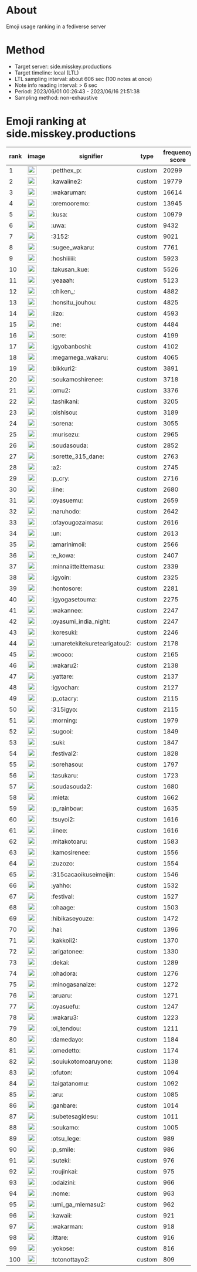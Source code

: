 # About
Emoji usage ranking in a fediverse server

# Method
- Target server: side.misskey.productions
- Target timeline: local (LTL)
- LTL sampling interval: about 606 sec (100 notes at once)
- Note info reading interval: > 6 sec
- Period: 2023/06/01 00:26:43 - 2023/06/16 21:51:38 
- Sampling method: non-exhaustive

# Emoji ranking at side.misskey.productions

|rank|image|signifier|type|frequency score|
|----|----|----|----|----|
|1|<img height="24" src="https://side.misskey.productions/emoji/petthex_p.webp">|:petthex_p:|custom|20299|
|2|<img height="24" src="https://side.misskey.productions/emoji/kawaiine2.webp">|:kawaiine2:|custom|19779|
|3|<img height="24" src="https://side.misskey.productions/emoji/wakaruman.webp">|:wakaruman:|custom|16614|
|4|<img height="24" src="https://side.misskey.productions/emoji/oremooremo.webp">|:oremooremo:|custom|13945|
|5|<img height="24" src="https://side.misskey.productions/emoji/kusa.webp">|:kusa:|custom|10979|
|6|<img height="24" src="https://side.misskey.productions/emoji/uwa.webp">|:uwa:|custom|9432|
|7|<img height="24" src="https://side.misskey.productions/emoji/3152.webp">|:3152:|custom|9021|
|8|<img height="24" src="https://side.misskey.productions/emoji/sugee_wakaru.webp">|:sugee_wakaru:|custom|7761|
|9|<img height="24" src="https://side.misskey.productions/emoji/hoshiiiiii.webp">|:hoshiiiiii:|custom|5923|
|10|<img height="24" src="https://side.misskey.productions/emoji/takusan_kue.webp">|:takusan_kue:|custom|5526|
|11|<img height="24" src="https://side.misskey.productions/emoji/yeaaah.webp">|:yeaaah:|custom|5123|
|12|<img height="24" src="https://side.misskey.productions/emoji/chiken_.webp">|:chiken_:|custom|4882|
|13|<img height="24" src="https://side.misskey.productions/emoji/honsitu_jouhou.webp">|:honsitu_jouhou:|custom|4825|
|14|<img height="24" src="https://side.misskey.productions/emoji/iizo.webp">|:iizo:|custom|4593|
|15|<img height="24" src="https://side.misskey.productions/emoji/ne.webp">|:ne:|custom|4484|
|16|<img height="24" src="https://side.misskey.productions/emoji/sore.webp">|:sore:|custom|4199|
|17|<img height="24" src="https://side.misskey.productions/emoji/igyobanboshi.webp">|:igyobanboshi:|custom|4102|
|18|<img height="24" src="https://side.misskey.productions/emoji/megamega_wakaru.webp">|:megamega_wakaru:|custom|4065|
|19|<img height="24" src="https://side.misskey.productions/emoji/bikkuri2.webp">|:bikkuri2:|custom|3891|
|20|<img height="24" src="https://side.misskey.productions/emoji/soukamoshirenee.webp">|:soukamoshirenee:|custom|3718|
|21|<img height="24" src="https://side.misskey.productions/emoji/omu2.webp">|:omu2:|custom|3376|
|22|<img height="24" src="https://side.misskey.productions/emoji/tashikani.webp">|:tashikani:|custom|3205|
|23|<img height="24" src="https://side.misskey.productions/emoji/oishisou.webp">|:oishisou:|custom|3189|
|24|<img height="24" src="https://side.misskey.productions/emoji/sorena.webp">|:sorena:|custom|3055|
|25|<img height="24" src="https://side.misskey.productions/emoji/murisezu.webp">|:murisezu:|custom|2965|
|26|<img height="24" src="https://side.misskey.productions/emoji/soudasouda.webp">|:soudasouda:|custom|2852|
|27|<img height="24" src="https://side.misskey.productions/emoji/sorette_315_dane.webp">|:sorette_315_dane:|custom|2763|
|28|<img height="24" src="https://side.misskey.productions/emoji/a2.webp">|:a2:|custom|2745|
|29|<img height="24" src="https://side.misskey.productions/emoji/p_cry.webp">|:p_cry:|custom|2716|
|30|<img height="24" src="https://side.misskey.productions/emoji/iine.webp">|:iine:|custom|2680|
|31|<img height="24" src="https://side.misskey.productions/emoji/oyasuemu.webp">|:oyasuemu:|custom|2659|
|32|<img height="24" src="https://side.misskey.productions/emoji/naruhodo.webp">|:naruhodo:|custom|2642|
|33|<img height="24" src="https://side.misskey.productions/emoji/ofayougozaimasu.webp">|:ofayougozaimasu:|custom|2616|
|34|<img height="24" src="https://side.misskey.productions/emoji/un.webp">|:un:|custom|2613|
|35|<img height="24" src="https://side.misskey.productions/emoji/amarinimoii.webp">|:amarinimoii:|custom|2566|
|36|<img height="24" src="https://side.misskey.productions/emoji/e_kowa.webp">|:e_kowa:|custom|2407|
|37|<img height="24" src="https://side.misskey.productions/emoji/minnaiitteittemasu.webp">|:minnaiitteittemasu:|custom|2339|
|38|<img height="24" src="https://side.misskey.productions/emoji/igyoin.webp">|:igyoin:|custom|2325|
|39|<img height="24" src="https://side.misskey.productions/emoji/hontosore.webp">|:hontosore:|custom|2281|
|40|<img height="24" src="https://side.misskey.productions/emoji/igyogasetouma.webp">|:igyogasetouma:|custom|2275|
|41|<img height="24" src="https://side.misskey.productions/emoji/wakannee.webp">|:wakannee:|custom|2247|
|42|<img height="24" src="https://side.misskey.productions/emoji/oyasumi_india_night.webp">|:oyasumi_india_night:|custom|2247|
|43|<img height="24" src="https://side.misskey.productions/emoji/koresuki.webp">|:koresuki:|custom|2246|
|44|<img height="24" src="https://side.misskey.productions/emoji/umaretekitekuretearigatou2.webp">|:umaretekitekuretearigatou2:|custom|2178|
|45|<img height="24" src="https://side.misskey.productions/emoji/woooo.webp">|:woooo:|custom|2165|
|46|<img height="24" src="https://side.misskey.productions/emoji/wakaru2.webp">|:wakaru2:|custom|2138|
|47|<img height="24" src="https://side.misskey.productions/emoji/yattare.webp">|:yattare:|custom|2137|
|48|<img height="24" src="https://side.misskey.productions/emoji/igyochan.webp">|:igyochan:|custom|2127|
|49|<img height="24" src="https://side.misskey.productions/emoji/p_otacry.webp">|:p_otacry:|custom|2115|
|50|<img height="24" src="https://side.misskey.productions/emoji/315igyo.webp">|:315igyo:|custom|2115|
|51|<img height="24" src="https://side.misskey.productions/emoji/morning.webp">|:morning:|custom|1979|
|52|<img height="24" src="https://side.misskey.productions/emoji/sugooi.webp">|:sugooi:|custom|1849|
|53|<img height="24" src="https://side.misskey.productions/emoji/suki.webp">|:suki:|custom|1847|
|54|<img height="24" src="https://side.misskey.productions/emoji/festival2.webp">|:festival2:|custom|1828|
|55|<img height="24" src="https://side.misskey.productions/emoji/sorehasou.webp">|:sorehasou:|custom|1797|
|56|<img height="24" src="https://side.misskey.productions/emoji/tasukaru.webp">|:tasukaru:|custom|1723|
|57|<img height="24" src="https://side.misskey.productions/emoji/soudasouda2.webp">|:soudasouda2:|custom|1680|
|58|<img height="24" src="https://side.misskey.productions/emoji/mieta.webp">|:mieta:|custom|1662|
|59|<img height="24" src="https://side.misskey.productions/emoji/p_rainbow.webp">|:p_rainbow:|custom|1635|
|60|<img height="24" src="https://side.misskey.productions/emoji/tsuyoi2.webp">|:tsuyoi2:|custom|1616|
|61|<img height="24" src="https://side.misskey.productions/emoji/iinee.webp">|:iinee:|custom|1616|
|62|<img height="24" src="https://side.misskey.productions/emoji/mitakotoaru.webp">|:mitakotoaru:|custom|1583|
|63|<img height="24" src="https://side.misskey.productions/emoji/kamosirenee.webp">|:kamosirenee:|custom|1556|
|64|<img height="24" src="https://side.misskey.productions/emoji/zuzozo.webp">|:zuzozo:|custom|1554|
|65|<img height="24" src="https://side.misskey.productions/emoji/315cacaoikuseimeijin.webp">|:315cacaoikuseimeijin:|custom|1546|
|66|<img height="24" src="https://side.misskey.productions/emoji/yahho.webp">|:yahho:|custom|1532|
|67|<img height="24" src="https://side.misskey.productions/emoji/festival.webp">|:festival:|custom|1527|
|68|<img height="24" src="https://side.misskey.productions/emoji/ohaage.webp">|:ohaage:|custom|1503|
|69|<img height="24" src="https://side.misskey.productions/emoji/hibikaseyouze.webp">|:hibikaseyouze:|custom|1472|
|70|<img height="24" src="https://side.misskey.productions/emoji/hai.webp">|:hai:|custom|1396|
|71|<img height="24" src="https://side.misskey.productions/emoji/kakkoii2.webp">|:kakkoii2:|custom|1370|
|72|<img height="24" src="https://side.misskey.productions/emoji/arigatonee.webp">|:arigatonee:|custom|1330|
|73|<img height="24" src="https://side.misskey.productions/emoji/dekai.webp">|:dekai:|custom|1289|
|74|<img height="24" src="https://side.misskey.productions/emoji/ohadora.webp">|:ohadora:|custom|1276|
|75|<img height="24" src="https://side.misskey.productions/emoji/minogasanaize.webp">|:minogasanaize:|custom|1272|
|76|<img height="24" src="https://side.misskey.productions/emoji/aruaru.webp">|:aruaru:|custom|1271|
|77|<img height="24" src="https://side.misskey.productions/emoji/oyasuefu.webp">|:oyasuefu:|custom|1247|
|78|<img height="24" src="https://side.misskey.productions/emoji/wakaru3.webp">|:wakaru3:|custom|1223|
|79|<img height="24" src="https://side.misskey.productions/emoji/oi_tendou.webp">|:oi_tendou:|custom|1211|
|80|<img height="24" src="https://side.misskey.productions/emoji/damedayo.webp">|:damedayo:|custom|1184|
|81|<img height="24" src="https://side.misskey.productions/emoji/omedetto.webp">|:omedetto:|custom|1174|
|82|<img height="24" src="https://side.misskey.productions/emoji/souiukotomoaruyone.webp">|:souiukotomoaruyone:|custom|1138|
|83|<img height="24" src="https://side.misskey.productions/emoji/ofuton.webp">|:ofuton:|custom|1094|
|84|<img height="24" src="https://side.misskey.productions/emoji/taigatanomu.webp">|:taigatanomu:|custom|1092|
|85|<img height="24" src="https://side.misskey.productions/emoji/aru.webp">|:aru:|custom|1085|
|86|<img height="24" src="https://side.misskey.productions/emoji/ganbare.webp">|:ganbare:|custom|1014|
|87|<img height="24" src="https://side.misskey.productions/emoji/subetesagidesu.webp">|:subetesagidesu:|custom|1011|
|88|<img height="24" src="https://side.misskey.productions/emoji/soukamo.webp">|:soukamo:|custom|1005|
|89|<img height="24" src="https://side.misskey.productions/emoji/otsu_lege.webp">|:otsu_lege:|custom|989|
|90|<img height="24" src="https://side.misskey.productions/emoji/p_smile.webp">|:p_smile:|custom|986|
|91|<img height="24" src="https://side.misskey.productions/emoji/suteki.webp">|:suteki:|custom|976|
|92|<img height="24" src="https://side.misskey.productions/emoji/roujinkai.webp">|:roujinkai:|custom|975|
|93|<img height="24" src="https://side.misskey.productions/emoji/odaizini.webp">|:odaizini:|custom|966|
|94|<img height="24" src="https://side.misskey.productions/emoji/nome.webp">|:nome:|custom|963|
|95|<img height="24" src="https://side.misskey.productions/emoji/umi_ga_miemasu2.webp">|:umi_ga_miemasu2:|custom|962|
|96|<img height="24" src="https://side.misskey.productions/emoji/kawaii.webp">|:kawaii:|custom|921|
|97|<img height="24" src="https://side.misskey.productions/emoji/wakarman.webp">|:wakarman:|custom|918|
|98|<img height="24" src="https://side.misskey.productions/emoji/ittare.webp">|:ittare:|custom|916|
|99|<img height="24" src="https://side.misskey.productions/emoji/yokose.webp">|:yokose:|custom|816|
|100|<img height="24" src="https://side.misskey.productions/emoji/totonottayo2.webp">|:totonottayo2:|custom|809|

